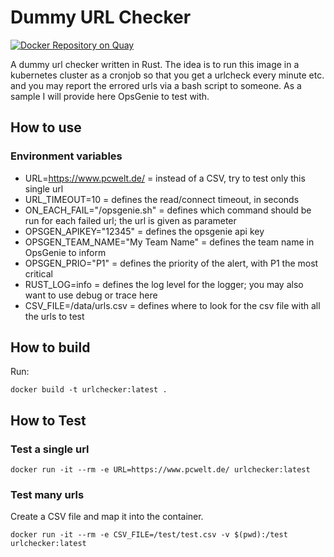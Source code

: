 # Dummy URL Checker

[![Docker Repository on Quay](https://quay.io/repository/ds2/url-checker/status "Docker Repository on Quay")](https://quay.io/repository/ds2/url-checker)

A dummy url checker written in Rust. The idea is to run this image in a kubernetes cluster as
a cronjob so that you get a urlcheck every minute etc. and you may report the errored urls
via a bash script to someone. As a sample I will provide here OpsGenie to test with.

## How to use

### Environment variables

* URL=https://www.pcwelt.de/ = instead of a CSV, try to test only this single url
* URL_TIMEOUT=10 = defines the read/connect timeout, in seconds
* ON_EACH_FAIL="/opsgenie.sh" = defines which command should be run for each failed url; the url is given as parameter
* OPSGEN_APIKEY="12345" = defines the opsgenie api key
* OPSGEN_TEAM_NAME="My Team Name" = defines the team name in OpsGenie to inform
* OPSGEN_PRIO="P1" = defines the priority of the alert, with P1 the most critical
* RUST_LOG=info = defines the log level for the logger; you may also want to use debug or trace here
* CSV_FILE=/data/urls.csv = defines where to look for the csv file with all the urls to test

## How to build

Run:

    docker build -t urlchecker:latest .

## How to Test

### Test a single url

    docker run -it --rm -e URL=https://www.pcwelt.de/ urlchecker:latest

### Test many urls

Create a CSV file and map it into the container.

    docker run -it --rm -e CSV_FILE=/test/test.csv -v $(pwd):/test urlchecker:latest
